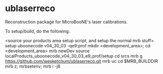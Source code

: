 # ublaserreco
Reconstruction package for MicroBooNE's laser calibrations.

To setup/build, do the following:

<source your products area setup script, and setup the normal mrb stuff>
setup uboonecode v04\_30\_03 -qe9:prof
mkdir <development\_area>; cd <development\_area>
mrb newDev
source localProducts\_uboonecode\_v04\_30\_03\_e9\_prof/setup
cd srcs
mrb g https://github.com/wesketchum/ublaserreco.git
mrb uc
cd $MRB_BUILDDIR
mrb z; mrbsetenv; mrb i -j8
